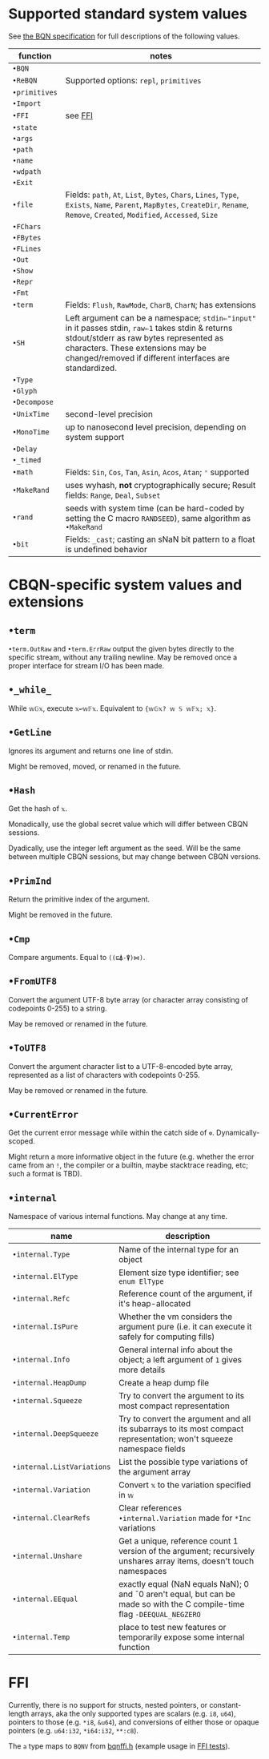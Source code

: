 # Supported standard system values

See [the BQN specification](https://mlochbaum.github.io/BQN/spec/system.html) for full descriptions of the following values.

| function      | notes |
|---------------|-------|
| `•BQN`        | |
| `•ReBQN`      | Supported options: `repl`, `primitives` |
| `•primitives` | |
| `•Import`     | |
| `•FFI`        | see [FFI](#ffi) |
| `•state`      | |
| `•args`       | |
| `•path`       | |
| `•name`       | |
| `•wdpath`     | |
| `•Exit`       | |
| `•file`       | Fields: `path`, `At`, `List`, `Bytes`, `Chars`, `Lines`, `Type`, `Exists`, `Name`, `Parent`, `MapBytes`, `CreateDir`, `Rename`, `Remove`, `Created`, `Modified`, `Accessed`, `Size` |
| `•FChars`     | |
| `•FBytes`     | |
| `•FLines`     | |
| `•Out`        | |
| `•Show`       | |
| `•Repr`       | |
| `•Fmt`        | |
| `•term`       | Fields: `Flush`, `RawMode`, `CharB`, `CharN`; has extensions |
| `•SH`         | Left argument can be a namespace; `stdin⇐"input"` in it passes stdin, `raw⇐1` takes stdin & returns stdout/stderr as raw bytes represented as characters. These extensions may be changed/removed if different interfaces are standardized. |
| `•Type`       | |
| `•Glyph`      | |
| `•Decompose`  | |
| `•UnixTime`   | second-level precision |
| `•MonoTime`   | up to nanosecond level precision, depending on system support |
| `•Delay`      | |
| `•_timed`     | |
| `•math`       | Fields: `Sin`, `Cos`, `Tan`, `Asin`, `Acos`, `Atan`; `⁼` supported |
| `•MakeRand`   | uses wyhash, **not** cryptographically secure; Result fields: `Range`, `Deal`, `Subset` |
| `•rand`       | seeds with system time (can be hard-coded by setting the C macro `RANDSEED`), same algorithm as `•MakeRand` |
| `•bit`        | Fields: `_cast`; casting an sNaN bit pattern to a float is undefined behavior |

# CBQN-specific system values and extensions

## `•term`

`•term.OutRaw` and `•term.ErrRaw` output the given bytes directly to the specific stream, without any trailing newline. May be removed once a proper interface for stream I/O has been made.

## `•_while_`

While `𝕨𝔾𝕩`, execute `𝕩↩𝕨𝔽𝕩`. Equivalent to `{𝕨𝔾𝕩? 𝕨 𝕊 𝕨𝔽𝕩; 𝕩}`.

## `•GetLine`

Ignores its argument and returns one line of stdin.

Might be removed, moved, or renamed in the future.

## `•Hash`

Get the hash of `𝕩`.

Monadically, use the global secret value which will differ between CBQN sessions.

Dyadically, use the integer left argument as the seed. Will be the same between multiple CBQN sessions, but may change between CBQN versions.

## `•PrimInd`

Return the primitive index of the argument.

Might be removed in the future.

## `•Cmp`

Compare arguments. Equal to `((⊑⍋-⍒)⋈)`.

## `•FromUTF8`

Convert the argument UTF-8 byte array (or character array consisting of codepoints 0-255) to a string.

May be removed or renamed in the future.

## `•ToUTF8`

Convert the argument character list to a UTF-8-encoded byte array, represented as a list of characters with codepoints 0-255.

May be removed or renamed in the future.

## `•CurrentError`

Get the current error message while within the catch side of `⎊`. Dynamically-scoped.

Might return a more informative object in the future (e.g. whether the error came from an `!`, the compiler or a builtin, maybe stacktrace reading, etc; such a format is TBD).

## `•internal`

Namespace of various internal functions. May change at any time.

| name                       | description |
|----------------------------|-------------|
| `•internal.Type`           | Name of the internal type for an object |
| `•internal.ElType`         | Element size type identifier; see `enum ElType` |
| `•internal.Refc`           | Reference count of the argument, if it's heap-allocated |
| `•internal.IsPure`         | Whether the vm considers the argument pure (i.e. it can execute it safely for computing fills) |
| `•internal.Info`           | General internal info about the object; a left argument of `1` gives more details |
| `•internal.HeapDump`       | Create a heap dump file |
| `•internal.Squeeze`        | Try to convert the argument to its most compact representation |
| `•internal.DeepSqueeze`    | Try to convert the argument and all its subarrays to its most compact representation; won't squeeze namespace fields |
| `•internal.ListVariations` | List the possible type variations of the argument array |
| `•internal.Variation`      | Convert `𝕩` to the variation specified in `𝕨` |
| `•internal.ClearRefs`      | Clear references `•internal.Variation` made for `*Inc` variations |
| `•internal.Unshare`        | Get a unique, reference count 1 version of the argument; recursively unshares array items, doesn't touch namespaces |
| `•internal.EEqual`         | exactly equal (NaN equals NaN); 0 and ¯0 aren't equal, but can be made so with the C compile-time flag `-DEEQUAL_NEGZERO` |
| `•internal.Temp`           | place to test new features or temporarily expose some internal function |

# FFI

Currently, there is no support for structs, nested pointers, or constant-length arrays, aka the only supported types are scalars (e.g. `i8`, `u64`), pointers to those (e.g. `*i8`, `&u64`), and conversions of either those or opaque pointers (e.g. `u64:i32`, `*i64:i32`, `**:c8`).

The `a` type maps to `BQNV` from [bqnffi.h](../include/bqnffi.h) (example usage in [FFI tests](../test/ffi/)).